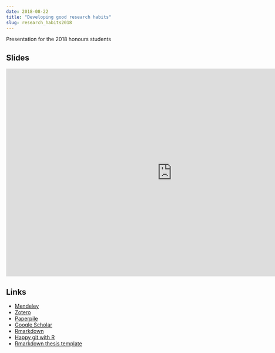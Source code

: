 ```yaml
---
date: 2018-08-22
title: "Developing good research habits"
slug: research_habits2018
---
```


Presentation for the 2018 honours students

## Slides

<embed src="https://drive.google.com/viewerng/viewer?embedded=true&url=https://github.com/robjhyndman/ResearchHabits/raw/master/ResearchHabits.pdf" style="width:901px; height:565px;">

## Links

 * [Mendeley](http://www.mendeley.com)
 * [Zotero](http://www.zotero.org)
 * [Paperpile](https://paperpile.com/)
 * [Google Scholar](https://scholar.google.com.au)
 * [Rmarkdown](https://rmarkdown.rstudio.com/)
 * [Happy git with R](http://happygitwithr.com)
 * [Rmarkdown thesis template](https://github.com/robjhyndman/MonashHonoursThesis)
